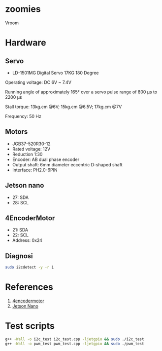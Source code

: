 # zoomies
Vroom

# Hardware
## Servo
- LD-1501MG Digital Servo 17KG 180 Degree

Operating voltage: DC 6V ~ 7.4V

Running angle of approximately 165° over a servo pulse range of 800 µs to 2200 µs

Stall torque: 13kg.cm @6V; 15kg.cm @6.5V; 17kg.cm @7V

Frequency: 50 Hz

## Motors
- JGB37-520R30-12
- Rated voltage: 12V
- Reduction 1:30
- Encoder: AB dual phase encoder
- Output shaft: 6mm diameter eccentric D-shaped shaft
- Interface: PH2.0-6PIN

## Jetson nano
- 27: SDA
- 28: SCL

## 4EncoderMotor
- 21: SDA
- 22: SCL
- Address: 0x24

## Diagnosi
```bash
sudo i2cdetect -y -r 1
```

# References
1. [4encodermotor](https://docs.m5stack.com/en/module/Module_4EncoderMotor_V1.1)
2. [Jetson Nano](https://developer.nvidia.com/embedded/learn/jetson-nano-2gb-devkit-user-guide)

# Test scripts
```bash
g++ -Wall -o i2c_test i2c_test.cpp -ljetgpio && sudo ./i2c_test
g++ -Wall -o pwm_test pwm_test.cpp -ljetgpio && sudo ./pwm_test
```
